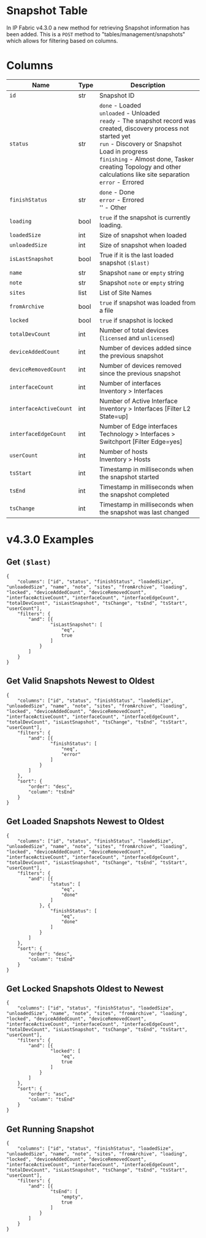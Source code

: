 # Snapshot Table

In IP Fabric v4.3.0 a new method for retrieving Snapshot information has
been added. This is a `POST` method to "tables/management/snapshots" which
allows for filtering based on columns.

# Columns

| Name                 | Type | Description                                                                                                                                                                                                                                                                                        |
| -------------------- | ---- | -------------------------------------------------------------------------------------------------------------------------------------------------------------------------------------------------------------------------------------------------------------------------------------------------- |
| `id`                   | str  | Snapshot ID                                                                                                                                                                                                                                                                                        |
| `status`               | str  | `done` - Loaded<br>`unloaded` - Unloaded<br>`ready` - The snapshot record was created, discovery process not started yet<br>`run` - Discovery or Snapshot Load in progress<br>`finishing` - Almost done, Tasker creating Topology and other calculations like site separation<br>`error` - Errored |
| `finishStatus`         | str  | `done` - Done<br>`error` - Errored<br>'' - Other                                                                                                                                                                                                                                                   |
| `loading`              | bool | `true` if the snapshot is currently loading.                                                                                                                                                                                                                                                         |
| `loadedSize`           | int  | Size of snapshot when loaded                                                                                                                                                                                                                                                                       |
| `unloadedSize`         | int  | Size of snapshot when loaded                                                                                                                                                                                                                                                                       |
| `isLastSnapshot`       | bool | True if it is the last loaded snapshot `($last)`                                                                                                                                                                                                                                                     |
| `name`                 | str  | Snapshot `name` or `empty` string                                                                                                                                                                                                                                                                      |
| `note`                 | str  | Snapshot `note` or `empty` string                                                                                                                                                                                                                                                                      |
| `sites`                | list | List of Site Names                                                                                                                                                                                                                                                                                 |
| `fromArchive`          | bool | `true` if snapshot was loaded from a file                                                                                                                                                                                                                                                            |
| `locked`               | bool | `true` if snapshot is locked                                                                                                                                                                                                                                                                         |
| `totalDevCount`        | int  | Number of total devices (`licensed` and `unlicensed`)                                                                                                                                                                                                                                                  |
| `deviceAddedCount`     | int  | Number of devices added since the previous snapshot                                                                                                                                                                                                                                                |
| `deviceRemovedCount`   | int  | Number of devices removed since the previous snapshot                                                                                                                                                                                                                                              |
| `interfaceCount`       | int  | Number of interfaces<br>Inventory &gt; Interfaces                                                                                                                                                                                                                                                  |
| `interfaceActiveCount` | int  | Number of Active Interface<br>Inventory &gt; Interfaces [Filter L2 State=up]                                                                                                                                                                                                                       |
| `interfaceEdgeCount`   | int  | Number of Edge interfaces<br>Technology &gt; Interfaces &gt; Switchport [Filter Edge=yes]                                                                                                                                                                                                          |
| `userCount`            | int  | Number of hosts<br>Inventory &gt; Hosts                                                                                                                                                                                                                                                            |
| `tsStart`              | int  | Timestamp in milliseconds when the snapshot started                                                                                                                                                                                                                                                |
| `tsEnd`                | int  | Timestamp in milliseconds when the snapshot completed                                                                                                                                                                                                                                              |
| `tsChange`             | int  | Timestamp in milliseconds when the snapshot was last changed                                                                                                                                                                                                                                       |

# v4.3.0 Examples

## Get `($last)`

```jscript
{
    "columns": ["id", "status", "finishStatus", "loadedSize", "unloadedSize", "name", "note", "sites", "fromArchive", "loading", "locked", "deviceAddedCount", "deviceRemovedCount", "interfaceActiveCount", "interfaceCount", "interfaceEdgeCount", "totalDevCount", "isLastSnapshot", "tsChange", "tsEnd", "tsStart", "userCount"],
    "filters": {
        "and": [{
                "isLastSnapshot": [
                    "eq",
                    true
                ]
            }
        ]
    }
}
```

## Get Valid Snapshots Newest to Oldest

```jscript
{
    "columns": ["id", "status", "finishStatus", "loadedSize", "unloadedSize", "name", "note", "sites", "fromArchive", "loading", "locked", "deviceAddedCount", "deviceRemovedCount", "interfaceActiveCount", "interfaceCount", "interfaceEdgeCount", "totalDevCount", "isLastSnapshot", "tsChange", "tsEnd", "tsStart", "userCount"],
    "filters": {
        "and": [{
                "finishStatus": [
                    "neq",
                    "error"
                ]
            }
        ]
    },
    "sort": {
        "order": "desc",
        "column": "tsEnd"
    }
}
```

## Get Loaded Snapshots Newest to Oldest

```jscript
{
    "columns": ["id", "status", "finishStatus", "loadedSize", "unloadedSize", "name", "note", "sites", "fromArchive", "loading", "locked", "deviceAddedCount", "deviceRemovedCount", "interfaceActiveCount", "interfaceCount", "interfaceEdgeCount", "totalDevCount", "isLastSnapshot", "tsChange", "tsEnd", "tsStart", "userCount"],
    "filters": {
        "and": [{
                "status": [
                    "eq",
                    "done"
                ]
            }, {
                "finishStatus": [
                    "eq",
                    "done"
                ]
            }
        ]
    },
    "sort": {
        "order": "desc",
        "column": "tsEnd"
    }
}
```

## Get Locked Snapshots Oldest to Newest

```jscript
{
    "columns": ["id", "status", "finishStatus", "loadedSize", "unloadedSize", "name", "note", "sites", "fromArchive", "loading", "locked", "deviceAddedCount", "deviceRemovedCount", "interfaceActiveCount", "interfaceCount", "interfaceEdgeCount", "totalDevCount", "isLastSnapshot", "tsChange", "tsEnd", "tsStart", "userCount"],
    "filters": {
        "and": [{
                "locked": [
                    "eq",
                    true
                ]
            }
        ]
    },
    "sort": {
        "order": "asc",
        "column": "tsEnd"
    }
}
```


## Get Running Snapshot

```jscript
{
    "columns": ["id", "status", "finishStatus", "loadedSize", "unloadedSize", "name", "note", "sites", "fromArchive", "loading", "locked", "deviceAddedCount", "deviceRemovedCount", "interfaceActiveCount", "interfaceCount", "interfaceEdgeCount", "totalDevCount", "isLastSnapshot", "tsChange", "tsEnd", "tsStart", "userCount"],
    "filters": {
        "and": [{
                "tsEnd": [
                    "empty",
                    true
                ]
            }
        ]
    }
}
```
